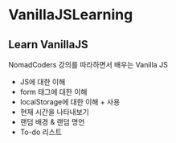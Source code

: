 # VanillaJSLearning

## Learn VanillaJS

NomadCoders 강의를 따라하면서 배우는 Vanilla JS

* JS에 대한 이해
* form 태그에 대한 이해
* localStorage에 대한 이해 + 사용
* 현재 시간을 나타내보기
* 랜덤 배경 & 랜덤 명언
* To-do 리스트